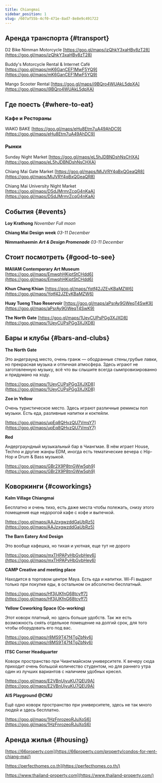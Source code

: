 ```yaml
---
title: Chiangmai
sidebar_position: 1
slug: /607af55b-4cf0-471e-8ad7-8e8e9c491722
---
```




## Аренда транспорта {#transport}


D2 Bike Nimman Motorcycle [https://goo.gl/maps/izQhkY3xaHBv8zT28](https://goo.gl/maps/izQhkY3xaHBv8zT28)


Buddy's Motorcycle Rental & Internet Café [https://goo.gl/maps/mK6GanCEF1MwF5YQ9](https://goo.gl/maps/mK6GanCEF1MwF5YQ9)


Mango Scooter Rental [https://goo.gl/maps/i9BQro4WUAkL5dpXA](https://goo.gl/maps/i9BQro4WUAkL5dpXA)


## Где поесть {#where-to-eat}


### Кафе и Рестораны


WAKO BAKE [https://goo.gl/maps/eHu8Etm7uA49AhDC9](https://goo.gl/maps/eHu8Etm7uA49AhDC9)


### Рынки


Sunday Night Market [https://goo.gl/maps/eL5hJDBNDshNsCHXA](https://goo.gl/maps/eL5hJDBNDshNsCHXA)


Chiang Mai Gate Market [https://goo.gl/maps/MiJVRY4qBxQGeaQR8](https://goo.gl/maps/MiJVRY4qBxQGeaQR8)


Chiang Mai University Night Market [https://goo.gl/maps/DSdJMrmrZcqG4nKaA](https://goo.gl/maps/DSdJMrmrZcqG4nKaA)


## События {#events}


**Loy Krathong** 
_November Full moon_


**Chiang Mai Design week** 
_03-11 December_


**Nimmanhaemin** _**Art & Design Promenade**_ 
_03-11 December_


## Стоит посмотреть {#good-to-see}


**MAIIAM Contemporary Art Museum** [https://goo.gl/maps/EmwqhHKiptStCHdd6](https://goo.gl/maps/EmwqhHKiptStCHdd6)


**Khun Chang Khian** [https://goo.gl/maps/Yqtf42JZEvKBaMZW6](https://goo.gl/maps/Yqtf42JZEvKBaMZW6)


**Huay Tueng Thao Reservoir** [https://goo.gl/maps/aPsrAy9GWeqT4SwK9](https://goo.gl/maps/aPsrAy9GWeqT4SwK9)


**The North Gate** [https://goo.gl/maps/1UeyCUPsPGg3XJXD8](https://goo.gl/maps/1UeyCUPsPGg3XJXD8)


## Бары и клубы {#bars-and-clubs}

**The North Gate** 

Это андеграунд место, очень гранж — ободранные стены,грубые лавки, но прекрасная музыка и отличная атмосфера. Здесь играют не заготовленную музыку, всё что вы слышите всегда сымпровизированно и придумано на ходу.

[https://goo.gl/maps/1UeyCUPsPGg3XJXD8](https://goo.gl/maps/1UeyCUPsPGg3XJXD8)

**Zoe in Yellow**

Очень туристическое место. Здесь играют различные ремиксы поп музыки. Есть еда, разливные напитки и коктейли. 

[https://goo.gl/maps/upEq8QHvzQU7VmsY7](https://goo.gl/maps/upEq8QHvzQU7VmsY7)

**Red**


Андерграундный музыкальный бар в Чиангмае. В нём играет House, Techno и другие жанры EDM, иногда есть тематические вечера с Hip-Hop и Drum & Bass музыкой.

[https://goo.gl/maps/GBr2X9P8tnGWw5qh9](https://goo.gl/maps/GBr2X9P8tnGWw5qh9)

## Коворкинги {#coworkings}


**Kalm Village Chiangmai**


Бесплатно и очень тихо, есть даже места чтобы полежать, снизу этого помещения еще недорогой кафе с кофе и выпечкой.


[https://goo.gl/maps/AAJzxgwzddGaUbRz5](https://goo.gl/maps/AAJzxgwzddGaUbRz5)


**The Barn Eatery And Design**


Это вообще кафешка, но тихая и уютная, еще тут не дорого


[https://goo.gl/maps/mxTHPAPvHbGvbHey6](https://goo.gl/maps/mxTHPAPvHbGvbHey6)


**CAMP Creative and meeting place**


Находится в торговом центре Maya. Есть еда и напитки. Wi-Fi выдают только при покупке еды, в остальном он абсолютно бесплатный.


[https://goo.gl/maps/Hf3jUKfnG68tcyff7](https://goo.gl/maps/Hf3jUKfnG68tcyff7)


**Yellow Coworking Space (Co-working)**


Этот коворк платный, но здесь больше удобств. Так же есть возможность снять отдельное помещение на долгий срок, для того чтобы оборудовать его под вас.


[https://goo.gl/maps/r8MS9T47f4TgZbNy6](https://goo.gl/maps/r8MS9T47f4TgZbNy6)


**ITSC Corner Headquarter**


Коворк пространство при Чиангмайском университете. К вечеру сюда приходит очень большой количество студентом, но для раннего утра один из лучших вариантов с наличием удобных кресел.


[https://goo.gl/maps/E2VBnUjyuKU7QEU9A](https://goo.gl/maps/E2VBnUjyuKU7QEU9A)


**AIS Playground @CMU**


Ещё одно коворк пространство при университете, здесь не так много людей и здесь бесплатно.


[https://goo.gl/maps/1HzFnrozeoRJuXoS6](https://goo.gl/maps/1HzFnrozeoRJuXoS6)


## Аренда жилья {#housing}


[https://66property.com](https://66property.com/property/condos-for-rent-chiang-mai/)


[https://perfecthomes.co.th](https://perfecthomes.co.th/)


[https://www.thailand-property.com](https://www.thailand-property.com/)

